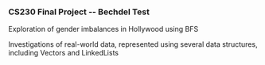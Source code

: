 ### CS230 Final Project -- Bechdel Test
Exploration of gender imbalances in Hollywood using BFS

Investigations of real-world data, represented using several data structures, including Vectors and LinkedLists
